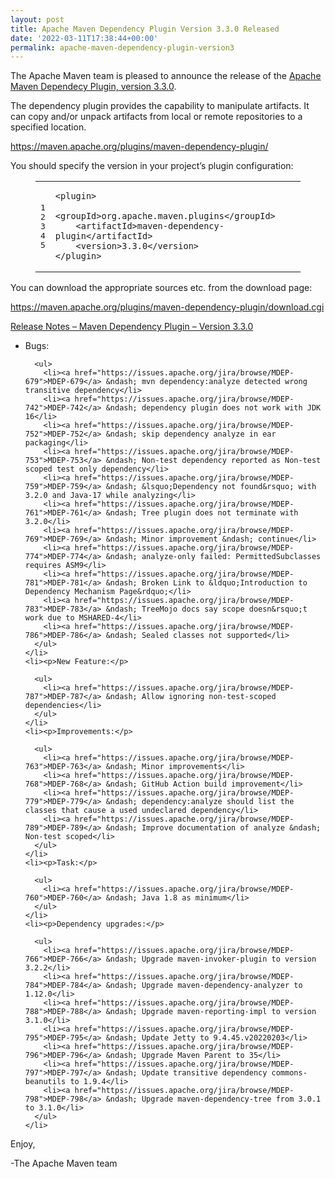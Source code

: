 ```yaml
---
layout: post
title: Apache Maven Dependency Plugin Version 3.3.0 Released
date: '2022-03-11T17:38:44+00:00'
permalink: apache-maven-dependency-plugin-version3
---
```

<div class="entry-content"><p>The Apache Maven team is pleased to announce the release of the
  <a href="https://maven.apache.org/plugins/maven-dependency-plugin/">Apache Maven Dependecy Plugin, version 3.3.0</a>.</p>

  <p>The dependency plugin provides the capability to manipulate artifacts. It
    can copy and/or unpack artifacts from local or remote repositories to a
    specified location.</p>

  <p><a href="https://maven.apache.org/plugins/maven-dependency-plugin/">https://maven.apache.org/plugins/maven-dependency-plugin/</a></p>

  <p>You should specify the version in your project&rsquo;s plugin configuration:</p>

  <figure class='code'><figcaption><span></span></figcaption><div class="highlight"><table><tr><td class="gutter"><pre class="line-numbers"><span class='line-number'>1</span>
<span class='line-number'>2</span>
<span class='line-number'>3</span>
<span class='line-number'>4</span>
<span class='line-number'>5</span>
</pre></td><td class='code'><pre><code class='xml'><span class='line'><span class="nt">&lt;plugin&gt;</span>
</span><span class='line'>    <span class="nt">&lt;groupId&gt;</span>org.apache.maven.plugins<span class="nt">&lt;/groupId&gt;</span>
</span><span class='line'>    <span class="nt">&lt;artifactId&gt;</span>maven-dependency-plugin<span class="nt">&lt;/artifactId&gt;</span>
</span><span class='line'>    <span class="nt">&lt;version&gt;</span>3.3.0<span class="nt">&lt;/version&gt;</span>
</span><span class='line'><span class="nt">&lt;/plugin&gt;</span>
</span></code></pre></td></tr></table></div></figure>


  <p></p>

  <p>You can download the appropriate sources etc. from the download page:</p>

  <p><a href="https://maven.apache.org/plugins/maven-dependency-plugin/download.cgi">https://maven.apache.org/plugins/maven-dependency-plugin/download.cgi</a></p>

  <!-- more -->


  <p><a href="https://issues.apache.org/jira/secure/ReleaseNote.jspa?version=12340588&amp;styleName=Text&amp;projectId=12317227">Release Notes &ndash; Maven Dependency Plugin &ndash; Version 3.3.0</a></p>

  <ul>
    <li><p>Bugs:</p>

      <ul>
        <li><a href="https://issues.apache.org/jira/browse/MDEP-679">MDEP-679</a> &ndash; mvn dependency:analyze detected wrong transitive dependency</li>
        <li><a href="https://issues.apache.org/jira/browse/MDEP-742">MDEP-742</a> &ndash; dependency plugin does not work with JDK 16</li>
        <li><a href="https://issues.apache.org/jira/browse/MDEP-752">MDEP-752</a> &ndash; skip dependency analyze in ear packaging</li>
        <li><a href="https://issues.apache.org/jira/browse/MDEP-753">MDEP-753</a> &ndash; Non-test dependency reported as Non-test scoped test only dependency</li>
        <li><a href="https://issues.apache.org/jira/browse/MDEP-759">MDEP-759</a> &ndash; &lsquo;Dependency not found&rsquo; with 3.2.0 and Java-17 while analyzing</li>
        <li><a href="https://issues.apache.org/jira/browse/MDEP-761">MDEP-761</a> &ndash; Tree plugin does not terminate with 3.2.0</li>
        <li><a href="https://issues.apache.org/jira/browse/MDEP-769">MDEP-769</a> &ndash; Minor improvement &ndash; continue</li>
        <li><a href="https://issues.apache.org/jira/browse/MDEP-774">MDEP-774</a> &ndash; analyze-only failed: PermittedSubclasses requires ASM9</li>
        <li><a href="https://issues.apache.org/jira/browse/MDEP-781">MDEP-781</a> &ndash; Broken Link to &ldquo;Introduction to Dependency Mechanism Page&rdquo;</li>
        <li><a href="https://issues.apache.org/jira/browse/MDEP-783">MDEP-783</a> &ndash; TreeMojo docs say scope doesn&rsquo;t work due to MSHARED-4</li>
        <li><a href="https://issues.apache.org/jira/browse/MDEP-786">MDEP-786</a> &ndash; Sealed classes not supported</li>
      </ul>
    </li>
    <li><p>New Feature:</p>

      <ul>
        <li><a href="https://issues.apache.org/jira/browse/MDEP-787">MDEP-787</a> &ndash; Allow ignoring non-test-scoped dependencies</li>
      </ul>
    </li>
    <li><p>Improvements:</p>

      <ul>
        <li><a href="https://issues.apache.org/jira/browse/MDEP-763">MDEP-763</a> &ndash; Minor improvements</li>
        <li><a href="https://issues.apache.org/jira/browse/MDEP-768">MDEP-768</a> &ndash; GitHub Action build improvement</li>
        <li><a href="https://issues.apache.org/jira/browse/MDEP-779">MDEP-779</a> &ndash; dependency:analyze should list the classes that cause a used undeclared dependency</li>
        <li><a href="https://issues.apache.org/jira/browse/MDEP-789">MDEP-789</a> &ndash; Improve documentation of analyze &ndash; Non-test scoped</li>
      </ul>
    </li>
    <li><p>Task:</p>

      <ul>
        <li><a href="https://issues.apache.org/jira/browse/MDEP-760">MDEP-760</a> &ndash; Java 1.8 as minimum</li>
      </ul>
    </li>
    <li><p>Dependency upgrades:</p>

      <ul>
        <li><a href="https://issues.apache.org/jira/browse/MDEP-766">MDEP-766</a> &ndash; Upgrade maven-invoker-plugin to version 3.2.2</li>
        <li><a href="https://issues.apache.org/jira/browse/MDEP-784">MDEP-784</a> &ndash; Upgrade maven-dependency-analyzer to 1.12.0</li>
        <li><a href="https://issues.apache.org/jira/browse/MDEP-788">MDEP-788</a> &ndash; Upgrade maven-reporting-impl to version 3.1.0</li>
        <li><a href="https://issues.apache.org/jira/browse/MDEP-795">MDEP-795</a> &ndash; Update Jetty to 9.4.45.v20220203</li>
        <li><a href="https://issues.apache.org/jira/browse/MDEP-796">MDEP-796</a> &ndash; Upgrade Maven Parent to 35</li>
        <li><a href="https://issues.apache.org/jira/browse/MDEP-797">MDEP-797</a> &ndash; Update transitive dependency commons-beanutils to 1.9.4</li>
        <li><a href="https://issues.apache.org/jira/browse/MDEP-798">MDEP-798</a> &ndash; Upgrade maven-dependency-tree from 3.0.1 to 3.1.0</li>
      </ul>
    </li>
  </ul>


  <p>Enjoy,</p>

  <p>-The Apache Maven team</p>
</div>

